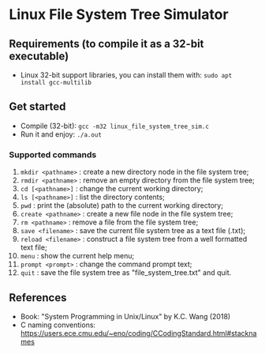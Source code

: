 # Linux File System Tree Simulator

## Requirements (to compile it as a 32-bit executable)
* Linux 32-bit support libraries, you can install them with: `sudo apt install gcc-multilib`

## Get started
* Compile (32-bit): `gcc -m32 linux_file_system_tree_sim.c`
* Run it and enjoy: `./a.out`

### Supported commands
1. `mkdir <pathname>` : create a new directory node in the file system tree;
2. `rmdir <pathname>` : remove an empty directory from the file system tree;
3. `cd [<pathname>]` : change the current working directory;
4. `ls [<pathname>]` : list the directory contents;
5. `pwd` : print the (absolute) path to the current working directory;
6. `create <pathname>` : create a new file node in the file system tree;
7. `rm <pathname>` : remove a file from the file system tree;
8. `save <filename>` : save the current file system tree as a text file (.txt);
9. `reload <filename>` : construct a file system tree from a well formatted text file;
10. `menu` : show the current help menu;
11. `prompt <prompt>` : change the command prompt text;
12. `quit` : save the file system tree as "file_system_tree.txt" and quit.

## References
* Book: "System Programming in Unix/Linux" by K.C. Wang (2018)
* C naming conventions: https://users.ece.cmu.edu/~eno/coding/CCodingStandard.html#stacknames
